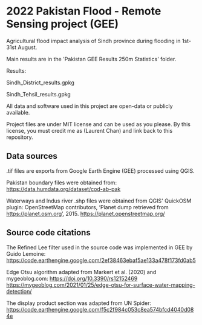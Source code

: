 # 2022 Pakistan Flood - Remote Sensing project (GEE)
Agricultural flood impact analysis of Sindh province during flooding in 1st-31st August.


Main results are in the 'Pakistan GEE Results 250m Statistics' folder. 

Results:

Sindh_District_results.gpkg


Sindh_Tehsil_results.gpkg 

All data and software used in this project are open-data or publicly available.

Project files are under MIT license and can be used as you please.
By this license, you must credit me as (Laurent Chan) and link back to this repository.

## Data sources
.tif files are exports from Google Earth Engine (GEE) processed using QGIS.

Pakistan boundary files were obtained from:
https://data.humdata.org/dataset/cod-ab-pak

Waterways and Indus river .shp files were obtained from QGIS' QuickOSM plugin:
OpenStreetMap contributors, ‘Planet dump retrieved from https://planet.osm.org’, 2015. https://planet.openstreetmap.org/

## Source code citations
The Refined Lee filter used in the source code was implemented in GEE by Guido Lemoine:
https://code.earthengine.google.com/2ef38463ebaf5ae133a478f173fd0ab5

Edge Otsu algorithm adapted from Markert et al. (2020) and mygeoblog.com:
https://doi.org/10.3390/rs12152469
https://mygeoblog.com/2021/01/25/edge-otsu-for-surface-water-mapping-detection/

The display product section was adapted from UN Spider:
https://code.earthengine.google.com/f5c2f984c053c8ea574bfcd4040d084e
